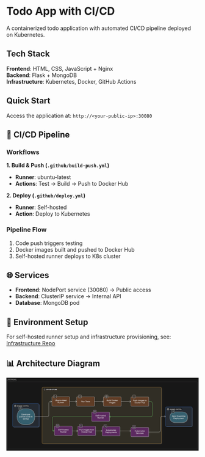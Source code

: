 # Todo App with CI/CD

A containerized todo application with automated CI/CD pipeline deployed on Kubernetes.

##  Tech Stack

**Frontend**: HTML, CSS, JavaScript + Nginx  
**Backend**: Flask + MongoDB  
**Infrastructure**: Kubernetes, Docker, GitHub Actions  

##  Quick Start

Access the application at: `http://<your-public-ip>:30080`

## 🔄 CI/CD Pipeline

### Workflows

**1. Build & Push (`.github/build-push.yml`)**
- **Runner**: ubuntu-latest
- **Actions**: Test → Build → Push to Docker Hub

**2. Deploy (`.github/deploy.yml`)**
- **Runner**: Self-hosted
- **Action**: Deploy to Kubernetes

### Pipeline Flow
1. Code push triggers testing
2. Docker images built and pushed to Docker Hub
3. Self-hosted runner deploys to K8s cluster

## 🌐 Services

- **Frontend**: NodePort service (30080) → Public access
- **Backend**: ClusterIP service → Internal API
- **Database**: MongoDB pod

## 🔧 Environment Setup

For self-hosted runner setup and infrastructure provisioning, see: [Infrastructure Repo](https://github.com/yaswanth-mitta/Hack-Terraform)

## 📊 Architecture Diagram

![Todo App Architecture](arch.png)


